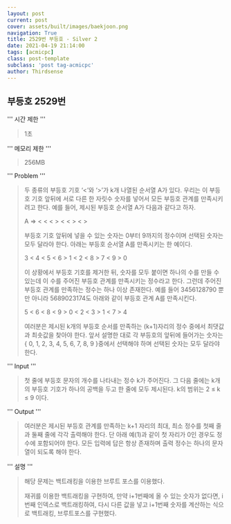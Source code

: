 ```yaml
---
layout: post
current: post
cover: assets/built/images/baekjoon.png
navigation: True
title: 2529번 부등호 - Silver 2
date: 2021-04-19 21:14:00
tags: [acmicpc]
class: post-template
subclass: 'post tag-acmicpc'
author: Thirdsense
---
```




## 부등호 2529번


'''
시간 제한
'''
> 1초

'''
메모리 제한
'''
> 256MB


'''
Problem
'''
> 두 종류의 부등호 기호 ‘<’와 ‘>’가 k개 나열된 순서열  A가 있다. 우리는 이 부등호 기호 앞뒤에 서로 다른 한 자릿수 숫자를 넣어서 모든 부등호 관계를 만족시키려고 한다. 예를 들어, 제시된 부등호 순서열 A가 다음과 같다고 하자. 
>
> A =>  < < < > < < > < >
>
> 부등호 기호 앞뒤에 넣을 수 있는 숫자는 0부터 9까지의 정수이며 선택된 숫자는 모두 달라야 한다. 아래는 부등호 순서열 A를 만족시키는 한 예이다. 
>
> 3 < 4 < 5 < 6 > 1 < 2 < 8 > 7 < 9 > 0
>
> 이 상황에서 부등호 기호를 제거한 뒤, 숫자를 모두 붙이면 하나의 수를 만들 수 있는데 이 수를 주어진 부등호 관계를 만족시키는 정수라고 한다. 그런데 주어진 부등호 관계를 만족하는 정수는 하나 이상 존재한다. 예를 들어 3456128790 뿐만 아니라 5689023174도 아래와 같이 부등호 관계 A를 만족시킨다. 
>
> 5 < 6 < 8 < 9 > 0 < 2 < 3 > 1 < 7 > 4
>
> 여러분은 제시된 k개의 부등호 순서를 만족하는 (k+1)자리의 정수 중에서 최댓값과 최솟값을 찾아야 한다. 앞서 설명한 대로 각 부등호의 앞뒤에 들어가는 숫자는 { 0, 1, 2, 3, 4, 5, 6, 7, 8, 9 }중에서 선택해야 하며 선택된 숫자는 모두 달라야 한다. 

'''
Input
'''

> 첫 줄에 부등호 문자의 개수를 나타내는 정수 k가 주어진다. 그 다음 줄에는 k개의 부등호 기호가 하나의 공백을 두고 한 줄에 모두 제시된다. k의 범위는 2 ≤ k ≤ 9 이다. 

'''
Output
'''

> 여러분은 제시된 부등호 관계를 만족하는 k+1 자리의 최대, 최소 정수를 첫째 줄과 둘째 줄에 각각 출력해야 한다. 단 아래 예(1)과 같이 첫 자리가 0인 경우도 정수에 포함되어야 한다. 모든 입력에 답은 항상 존재하며 출력 정수는 하나의 문자열이 되도록 해야 한다. 

'''
설명
'''

> 해당 문제는 백트래킹을 이용한 브루트 포스를 이용했다.
>
> 재귀를 이용한 백트래킹을 구현하여, 만약 i+1번째에 올 수 있는 숫자가 없다면, i번째 인덱스로 백트래킹하여, 다시 다른 값을 넣고 i+1번째 숫자를 계산하는 식으로 백트래킹, 브루트포스를 구현했다.

<script src="https://gist.github.com/Thirdsense3/1718b71fd02134286f5639a59bad4a61.js"></script>